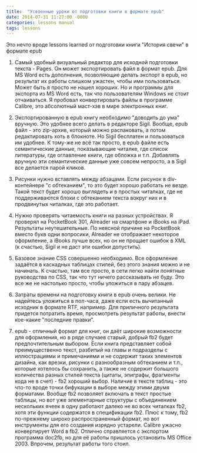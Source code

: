 ```yaml
---
title:  "Усвоенные уроки от подготовки книги в формате epub"
date: 2014-07-31 11:27:00 -0000
categories: lessons manual
tags: lessons
---
```


Это нечто вроде lessons learned от подготовки книги "История свечи" в формате epub

1. Самый удобный визуальный редактор для исходной подготовки текста - Pages. Он может экспортировать файл в формат epub. Для MS Word есть дополнения, позволяющие делать экспорт в epub, но результат их работы слишком ужастен, чтобы ими пользоваться. Может быть я просто не нашел хороших. Но и программы для экспорта из MS Word есть, так что пользователям Windows не стоит отчаиваться. Я пробовал конвертировать файлы в программе Calibre, это абсолютный маст-хэв в мире электронных книг.
	
2. Экспортированную в epub книгу необходимо "доводить до ума" вручную. Это удобнее всего делать в редакторе Sigil. Вообще, epub файл - это zip-архив, который можно распаковать, а потом редактировать хоть в блокноте. Но Sigil бесплатен и пользоваться им удобнее. К тому-же не всё так просто, в epub файле есть семантические данные, показывающие читалке, где список литературы, где оглавление книги, где обложка и т.п. Добавлять вручную эти семантические данные уже совсем непросто, а в Sigil все делается парой кликов.
	
3. Рисунки нужно вставлять между абзацами. Если рисунок в div-контейнере "с обтеканием", то это будет хорошо работать не везде. Такой текст будет хорошо выглядеть и в простых читалках, где не поддерживаются блоки с обтеканием текста вокруг них и в продвинутых читалках, где это работает.
	
4. Нужно проверять читаемость книги на разных устройствах. Я проверял на PocketBook 301, Alreader на смартфоне и iBooks на iPad. Результаты неутешительные. По неясной причине на PocketBook вместо букв одни вопросики, Alreader не отображает некоторое оформление, а iBooks лучше всех, но он не прощает ошибок в XML (к счастью, Sigil и не даст эти ошибки допустить).

5. Базовое знание CSS совершенно необходимо. Все оформление задаётся в каскадных таблицах стилей, без этого знания можно и не начинать. К счастью, там все просто, в сети легко найти понятные руководства по CSS, так что тут ничего рассказывать не буду. Это все же не настолько просто, чтобы уложиться в пару абзацев.

6. Затраты времени на подготовку книги в epub очень велики. Не надейтесь уложиться в пол-часа, даже если есть вычитанный исходник в формате RTF, например. Для приличного результата придется потратить время, просмотреть результат работы, внести кое-какие "последние правки".

7. epub - отличный формат для книг, он даёт широкие возможности для оформления, но в ряде случаев старый, добрый fb2 будет предпочтительным выбором. Если книга представляет собой преимущественно текст, разбитый на главы и подразделы с иллюстрациями и примечаниями и не содержит таких элементов дизайна, как врезки, рисунки с разнообразным обтеканием и т.п., которые хотелось бы сохранить, а также не содержит большого количества разных стилей текста (цитаты, эпиграфы, фрагменты кода не в счет) - fb2 хороший выбор. Наличие в тексте таблиц - это что-то вроде точки бифукации в выборе между этими двумя форматами. Вообще fb2 позволяет включать в текст простые таблицы, но вот уже элементарные структуры с объединением нескольких ячеек в одну работают далеко не во всех читалках fb2, хотя эти функции содержатся в спецификации fb2. Плюс к тому, fb2 по-прежнему широко распространенный формат, но вот инструменты для его создания изрядно устарели. Calibre ужасно конвертирует Word в fb2. Отлично справляется с экспортом программа doc2fb, но для её работы пришлось установить MS Office 2003. Впрочем, результат работы того стоил.


